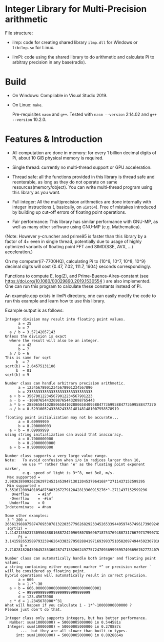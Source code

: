 # Integer Library for Multi-Precision arithmetic

File structure:

 -  ilmp: code for creating shared library `ilmp.dll` for Windows or `libilmp.so` for Linux.
 
 - ilmPi: code using the shared library to do arithmetic and calculate Pi to arbitray precision in any base(radix).

# Build

- On Windows: Compilable in Visual Studio 2019.

- On Linux: `make`.
  
  Pre-requisites `nasm` and `g++`. Tested with `nasm --version` 2.14.02 and `g++ --version` 10.2.0.

# Features & Introduction

- All computation are done in memory: for every 1 billion decimal digits of Pi, about 10 GiB physical memory is required.

- Single thread: currently no multi-thread support or GPU acceleration.

- Thread safe: all the functions provided in this library is thread safe and reenterable, as long as they do not operate on same resources(memory/object). You can write multi-thread program using this library as you want.

- Full integer: All the multiprecision arithmetics are done internally with integer instructions (, basically, on `uint64`). Free of mistakes introduced by building up cut-off errors of floating point operations.
 
- Fair performance: This library has similar performance with GNU-MP, as well as many other software using GNU-MP (e.g. Mathematica).

(Note: However y-cruncher and prime95 is faster than this library by a factor of 4+ even in single thread, potentially due to usage of highly optimized variants of floating point FFT and SIMD(SSE, AVX, ...) acceleration.)

On my computer(i7-7700HQ), calculating Pi to {10^6, 10^7, 10^8, 10^9} decimal digits will cost {0.47, 7.02, 111.7, 1604} seconds correspondingly.

Functions to compute E, log(2), and Prime-Buenos-Aires-constant (see https://doi.org/10.1080/00029890.2019.1530554 ) are also implemented. One can run this program to calculate these constants instead of Pi.

An example.cpp exists in ilmPi directory, one can easily modify the code to run this example and learn how to use this library.

Example output is as follows:

```
Integer division may result into floating point values.
      a = 25
      b = 7
  a / b = 3.57142857143
Unless the division is exact
  where the result will also be an integer.
      a = 42
      b = 7
  a / b = 6
This is same for sqrt
     b  = 7
sqrt(b) = 2.64575131106
     b  = 81
sqrt(b) = 9

Number class can handle arbitrary precision arithmetic.
      a = 123456789012345678901234567890
      b = 233333333333333333333333333333
  a + b = 356790122345679012234567901223
  a - b = -109876544320987654432098765443
  a * b = 28806584102880658410288065840958847736995884773699588477370
  a / b = 0.5291005243386243381481481481007558578919

floating point initialization may not be accurate...
      a = 0.69999999
      b = 0.200000003
  a + b = 0.89999999
using string initialization can avoid that inaccuracy.
      a = 0.7000000000
      b = 0.20000000000
  a + b = 0.9000000000

Number class supports a very large value range.
Note:   To avoid confusion when i/o in radices larger than 10,
        we use *^ rather than 'e' as the floating point exponent marker,
        e.g. speed of light is 3*^8, not 3e8, m/s.
 Max supported = 2.98363890926236297245314539471301204537964168*^2711437152599295
 Min supported = 3.35161200940105487500326727912842813360915276*^-2711437152599296
   Overflow    = #inf
  -Overflow    = -#inf
  Underflow    = 0
Indeterminate  = #nan

Some other examples:
 3 ^ 200 = 265613988875874769338781322035779626829233452653394495974574961739092490901302182994384699044001
 sqrt(2) = 1.41421356237309504880168872420969807856967187537694807317667973799073247846210703885038753432764157274
      Pi = 3.1415926535897932384626433832795028841971693993751058209749445923078164062862089986280348253421170680
       E = 2.7182818284590452353602874713526624977572470936999595749669676277240766303535475945713821785251664274

Number class can automatically handle both integer and floating point values.
a string containing either exponent marker *^ or precision marker ` will be considered as floating point.
hybrid operations will automatically result in correct precision.
      a = 666
      b = 1.*^-30
  a + b = 666.000000000000000000000000000001
      c = 99999999999999999999999999999
      d = 123.45678900
  c * d = 1.2345678900*^31
What will happen if you calculate 1 - 1*^-10000000000000 ?
Please just don't do that.

Integer class only supports integers, but has better performance.
  Number: sum(10000000) = 50000005000000 in 0.544581s
 Integer: sum(10000000) = 50000005000000 in 0.270887s
       ...  but they are all slower than built-in types.
     int: sum(10000000) = 50000005000000 in 0.0028664s
```
